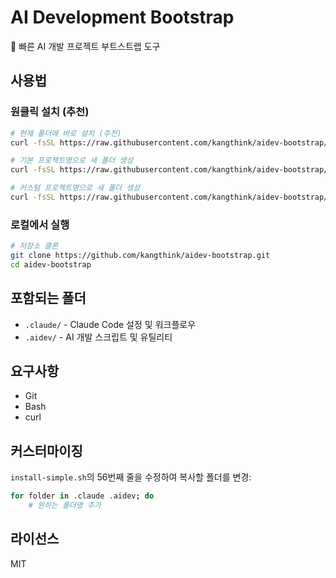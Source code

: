 # AI Development Bootstrap

🚀 빠른 AI 개발 프로젝트 부트스트랩 도구

## 사용법

### 원클릭 설치 (추천)

```bash
# 현재 폴더에 바로 설치 (추천)
curl -fsSL https://raw.githubusercontent.com/kangthink/aidev-bootstrap/main/install-simple.sh | bash -s -- .

# 기본 프로젝트명으로 새 폴더 생성
curl -fsSL https://raw.githubusercontent.com/kangthink/aidev-bootstrap/main/install-simple.sh | bash

# 커스텀 프로젝트명으로 새 폴더 생성
curl -fsSL https://raw.githubusercontent.com/kangthink/aidev-bootstrap/main/install-simple.sh | bash -s -- my-ai-project
```

### 로컬에서 실행

```bash
# 저장소 클론
git clone https://github.com/kangthink/aidev-bootstrap.git
cd aidev-bootstrap
```

## 포함되는 폴더

- `.claude/` - Claude Code 설정 및 워크플로우
- `.aidev/` - AI 개발 스크립트 및 유틸리티

## 요구사항

- Git
- Bash
- curl

## 커스터마이징

`install-simple.sh`의 56번째 줄을 수정하여 복사할 폴더를 변경:

```bash
for folder in .claude .aidev; do
    # 원하는 폴더명 추가
```

## 라이선스

MIT